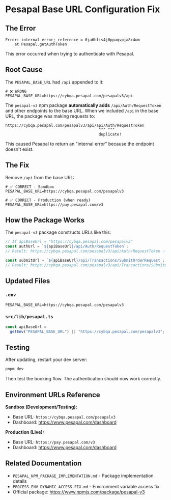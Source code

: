 # Pesapal Base URL Configuration Fix

## The Error

```
Error: internal error; reference = 0ja6blis4j0ppaqvpja8c4um
    at Pesapal.getAuthToken
```

This error occurred when trying to authenticate with Pesapal.

## Root Cause

The `PESAPAL_BASE_URL` had `/api` appended to it:

```env
# ❌ WRONG
PESAPAL_BASE_URL=https://cybqa.pesapal.com/pesapalv3/api
```

The `pesapal-v3` npm package **automatically adds** `/api/Auth/RequestToken` and other endpoints to the base URL. When we included `/api` in the base URL, the package was making requests to:

```
https://cybqa.pesapal.com/pesapalv3/api/api/Auth/RequestToken
                                         ^^^ ^^^
                                         duplicate!
```

This caused Pesapal to return an "internal error" because the endpoint doesn't exist.

## The Fix

Remove `/api` from the base URL:

```env
# ✅ CORRECT - Sandbox
PESAPAL_BASE_URL=https://cybqa.pesapal.com/pesapalv3

# ✅ CORRECT - Production (when ready)
PESAPAL_BASE_URL=https://pay.pesapal.com/v3
```

## How the Package Works

The `pesapal-v3` package constructs URLs like this:

```typescript
// If apiBaseUrl = "https://cybqa.pesapal.com/pesapalv3"
const authUrl = `${apiBaseUrl}/api/Auth/RequestToken`;
// Result: https://cybqa.pesapal.com/pesapalv3/api/Auth/RequestToken ✅

const submitUrl = `${apiBaseUrl}/api/Transactions/SubmitOrderRequest`;
// Result: https://cybqa.pesapal.com/pesapalv3/api/Transactions/SubmitOrderRequest ✅
```

## Updated Files

### `.env`
```env
PESAPAL_BASE_URL=https://cybqa.pesapal.com/pesapalv3
```

### `src/lib/pesapal.ts`
```typescript
const apiBaseUrl =
  getEnv("PESAPAL_BASE_URL") || "https://cybqa.pesapal.com/pesapalv3";
```

## Testing

After updating, restart your dev server:

```bash
pnpm dev
```

Then test the booking flow. The authentication should now work correctly.

## Environment URLs Reference

**Sandbox (Development/Testing):**
- Base URL: `https://cybqa.pesapal.com/pesapalv3`
- Dashboard: https://www.pesapal.com/dashboard

**Production (Live):**
- Base URL: `https://pay.pesapal.com/v3`
- Dashboard: https://www.pesapal.com/dashboard

## Related Documentation

- `PESAPAL_NPM_PACKAGE_IMPLEMENTATION.md` - Package implementation details
- `PROCESS_ENV_DYNAMIC_ACCESS_FIX.md` - Environment variable access fix
- Official package: https://www.npmjs.com/package/pesapal-v3
